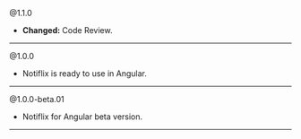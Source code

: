@1.1.0
* **Changed:** Code Review.

----- 

@1.0.0
* Notiflix is ready to use in Angular.

----- 

@1.0.0-beta.01
* Notiflix for Angular beta version.

----- 